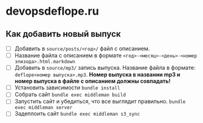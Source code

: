 # devopsdeflope.ru

## Как добавить новый выпуск

- [ ] Добавить в `source/posts/<год>/` файл с описанием.
- [ ] Название файла с описанием в формате `<год>-<месяц>-<день>-<номер эпизода>.html.markdown`
- [ ] Добавить в `source/mp3/` запись выпуска. Название файла в формате: `deflope<номер выпуска>.mp3`. **Номер выпуска в названии mp3 и номер выпуска в файле с описанием должны совпадать!**
- [ ] Установить зависимости `bundle install`
- [ ] Собрать сайт `bundle exec middleman build`
- [ ] Запустить сайт и убедиться, что все выглядит правильно. `bundle exec middleman server`
- [ ] Задеплоить сайт `bundle exec middleman s3_sync`